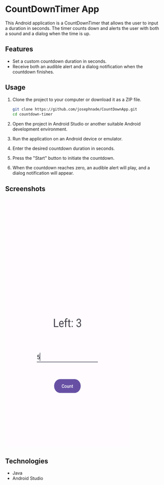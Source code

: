 # CountDownTimer App

This Android application is a CountDownTimer that allows the user to input a duration in seconds. The timer counts down and alerts the user with both a sound and a dialog when the time is up.

## Features

- Set a custom countdown duration in seconds.
- Receive both an audible alert and a dialog notification when the countdown finishes.

## Usage

1. Clone the project to your computer or download it as a ZIP file.

    ```bash
    git clone https://github.com/josephnade/CountDownApp.git
    cd countdown-timer
    ```

2. Open the project in Android Studio or another suitable Android development environment.

3. Run the application on an Android device or emulator.

4. Enter the desired countdown duration in seconds.

5. Press the "Start" button to initiate the countdown.

6. When the countdown reaches zero, an audible alert will play, and a dialog notification will appear.

## Screenshots

<img src="readme-assets/ss.png" alt="CountDownTimer App Screenshot" height=800 width=400>


## Technologies

- Java
- Android Studio



